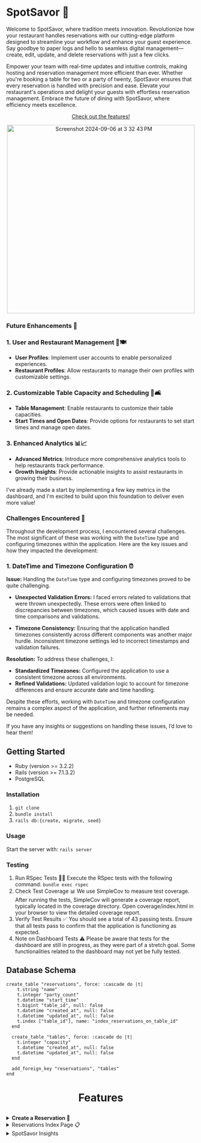 # SpotSavor 🍴

Welcome to SpotSavor, where tradition meets innovation. Revolutionize how your restaurant handles reservations with our cutting-edge platform designed to streamline your workflow and enhance your guest experience. Say goodbye to paper logs and hello to seamless digital management—create, edit, update, and delete reservations with just a few clicks.

Empower your team with real-time updates and intuitive controls, making hosting and reservation management more efficient than ever. Whether you're booking a table for two or a party of twenty, SpotSavor ensures that every reservation is handled with precision and ease. Elevate your restaurant's operations and delight your guests with effortless reservation management. Embrace the future of dining with SpotSavor, where efficiency meets excellence.

<p align="center">
  <a href="#features">Check out the features!</a>
</p>
<p align="center">
<img width="500" alt="Screenshot 2024-09-06 at 3 32 43 PM" src="https://github.com/user-attachments/assets/b4d65b0f-f928-49f5-93c0-d732a6b230dc">
</p>

### Future Enhancements 🚀
### 1. User and Restaurant Management 👥🍽️
- **User Profiles**: Implement user accounts to enable personalized experiences.
- **Restaurant Profiles**: Allow restaurants to manage their own profiles with customizable settings.

### 2. Customizable Table Capacity and Scheduling 📅🛋️
- **Table Management**: Enable restaurants to customize their table capacities.
- **Start Times and Open Dates**: Provide options for restaurants to set start times and manage open dates.

  

### 3. Enhanced Analytics 📊📈
- **Advanced Metrics**: Introduce more comprehensive analytics tools to help restaurants track performance.
- **Growth Insights**: Provide actionable insights to assist restaurants in growing their business.

I’ve already made a start by implementing a few key metrics in the dashboard, and I'm excited to build upon this foundation to deliver even more value!

### Challenges Encountered 🚧

Throughout the development process, I encountered several challenges. The most significant of these was working with the `DateTime` type and configuring timezones within the application. Here are the key issues and how they impacted the development:

### 1. DateTime and Timezone Configuration ⏰

**Issue:** Handling the `DateTime` type and configuring timezones proved to be quite challenging. 

- **Unexpected Validation Errors:** I faced errors related to validations that were thrown unexpectedly. These errors were often linked to discrepancies between timezones, which caused issues with date and time comparisons and validations.

- **Timezone Consistency:** Ensuring that the application handled timezones consistently across different components was another major hurdle. Inconsistent timezone settings led to incorrect timestamps and validation failures.

**Resolution:** To address these challenges, I:
- **Standardized Timezones:** Configured the application to use a consistent timezone across all environments.
- **Refined Validations:** Updated validation logic to account for timezone differences and ensure accurate date and time handling.

Despite these efforts, working with `DateTime` and timezone configuration remains a complex aspect of the application, and further refinements may be needed.

If you have any insights or suggestions on handling these issues, I’d love to hear them!

## Getting Started
- Ruby (version >= 3.2.2)
- Rails (version >= 7.1.3.2)
- PostgreSQL
### Installation
1. `git clone`
2. `bundle install`
3. `rails db:{create, migrate, seed}`
### Usage
Start the server with:
`rails server`
### Testing
1. Run RSpec Tests 🏃‍♂️ Execute the RSpec tests with the following command: `bundle exec rspec`
2. Check Test Coverage 📊 We use SimpleCov to measure test coverage. After running the tests, SimpleCov will generate a coverage report, typically located in the coverage directory. Open coverage/index.html in your browser to view the detailed coverage report.
3. Verify Test Results ✅ You should see a total of 43 passing tests. Ensure that all tests pass to confirm that the application is functioning as expected.
4. Note on Dashboard Tests ⚠️ Please be aware that tests for the dashboard are still in progress, as they were part of a stretch goal. Some functionalities related to the dashboard may not yet be fully tested.

## Database Schema
```
create_table "reservations", force: :cascade do |t|
    t.string "name"
    t.integer "party_count"
    t.datetime "start_time"
    t.bigint "table_id", null: false
    t.datetime "created_at", null: false
    t.datetime "updated_at", null: false
    t.index ["table_id"], name: "index_reservations_on_table_id"
  end

  create_table "tables", force: :cascade do |t|
    t.integer "capacity"
    t.datetime "created_at", null: false
    t.datetime "updated_at", null: false
  end

  add_foreign_key "reservations", "tables"
end
```


# <p align="center">Features</p>

<details>
  <summary style="font-size: 36 px; font-weight: bold;">Create a Reservation 📅</summary>
<p align="center">
  <img width="500" alt="Screenshot 2024-09-06 at 3 35 56 PM" src="https://github.com/user-attachments/assets/ffce80ff-7443-4b99-a7b0-a5f2f4b83243">
</p>

  The "Create a Reservation" feature allows users to book a reservation at any time, 24/7. Below is a detailed overview of how the feature works and the validations in place.

### Key Features

- **24/7 Booking**: Users can make reservations at any time, provided that certain conditions are met.
- **Real-Time Availability Check**: Reservations can be made as long as:
  - There is no existing reservation for the same time slot.
  - The reservation is not for a past date or less than an hour from the current time.
  - The party size does not exceed the table’s capacity.

### Form Requirements

To ensure a valid reservation, all fields in the form are required. If any field is left blank, users will receive a notification within the form indicating that the field is required. The fields typically include:

1. **Name**: The name of the person making the reservation.
2. **Date and Time**: The desired date and time for the reservation.
3. **Party Size**: The number of people in the party.
4. **Contact Information**: Email address or phone number for confirmation.

### Validation Rules

- **Existing Reservation Check**: The system checks for existing reservations for the specified date and time. Users will be informed if the chosen slot is already booked.
- **Past Date/Time Validation**: Reservations cannot be made for dates and times that have already passed or for times less than an hour from the current time.
- **Table Capacity Check**: The system verifies that the party size does not exceed the table's capacity. Users will receive an error if the party size is too large.
<p align="center">
  <img width="500" alt="Screenshot 2024-09-06 at 3 36 40 PM" src="https://github.com/user-attachments/assets/84135059-4380-4d1d-bd32-fd5768a9627e">
</p>

### Error Handling

- **Field Validation**: If any required field is not filled out, the form will display a notification indicating that the field is required.
- **Time and Capacity Errors**: Users will receive specific error messages if their reservation request fails due to existing reservations, past date/times, or exceeding table capacity.
<p align="center">
  <img width="500" alt="Screenshot 2024-09-06 at 3 37 29 PM" src="https://github.com/user-attachments/assets/3aceb4aa-a52f-4c15-b629-22b1d729d05b">
</p>

</details>

<details>
<summary> Reservations Index Page 📋</summary>
  <p align="center">
    <img width="500" alt="Screenshot 2024-09-06 at 3 35 31 PM" src="https://github.com/user-attachments/assets/f3ed68a5-cf0e-40e8-8471-524195bd90f9">
  </p>

The Reservations Index Page provides an overview of all reservations and offers various functionalities for managing them. Here’s a detailed description of the page features and interactions:

### Page Layout and Features

1. **Reservations List** 🗒️
   - **All Reservations Displayed**: The page lists all reservations with their relevant attributes, such as name, date, time, and party size.
   - **Sorted by Create Date**: Reservations are sorted from the earliest create date to the oldest create date, ensuring a chronological view of reservations.

2. **Reservation Details and Navigation** 🔗
   - **Reservation Name Link**: Each reservation entry displays the name of the person who made the reservation. This name is a clickable link that directs users to the reservation’s show page, where they can view more detailed information.

3. **Action Icons** ✏️🗑️
   - **Edit Icon**: On the right side of each reservation, there is an edit icon that allows users to modify the reservation details.
   - **Delete Icon**: Next to the edit icon is a trash icon. Clicking this icon activates a confirmation modal asking users to confirm the deletion of the reservation.

4. **Delete Confirmation Modal** ⚠️
   - **Confirmation Prompt**: When the delete icon is clicked, a modal window appears, prompting the user to confirm their intention to delete the reservation. This helps prevent accidental deletions.
  
<p align="center">
  <img width="500" alt="Screenshot 2024-09-06 at 3 37 52 PM" src="https://github.com/user-attachments/assets/7da0cf23-2dd9-4e4d-b3f7-a41d37ca3892">
</p>

5. **Total Reservations** 📊
   - **Count Display**: The total number of reservations is displayed at the top or bottom of the page, providing users with an overview of the current reservation volume.

6. **Call-to-Action** ✨
   - **Create Reservation Button**: A prominent call-to-action button is available on the page, encouraging users to create a new reservation. This button is typically located at the top or bottom of the page for easy access.

</details>

<details>
  <summary>SpotSavor Insights</summary>
  <p align="center">
    <img width="200" alt="Screenshot 2024-09-06 at 5 52 59 PM" src="https://github.com/user-attachments/assets/11038694-4f76-49c3-b326-3f5e5314fc8c">
  </p>
</details>
